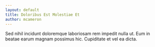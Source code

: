 ```yaml
---
layout: default
title: Doloribus Est Molestiae Et
author: mcameron
---
```


Sed nihil incidunt doloremque laboriosam rem impedit nulla ut. Eum in beatae earum magnam possimus hic. Cupiditate et vel ea dicta.
